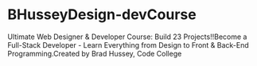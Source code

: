 # BHusseyDesign-devCourse
Ultimate Web Designer &amp; Developer Course: Build 23 Projects!!Become a Full-Stack Developer - Learn Everything from Design to Front &amp; Back-End Programming.Created by Brad Hussey, Code College
